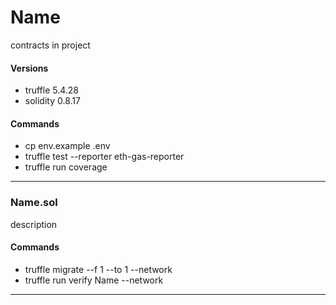 # Name
contracts in project
#### Versions
- truffle 5.4.28
- solidity 0.8.17
#### Commands
- cp env.example .env
- truffle test --reporter eth-gas-reporter
- truffle run coverage
___
### Name.sol
description
#### Commands
- truffle migrate --f 1 --to 1 --network <network>
- truffle run verify Name --network <network>
___